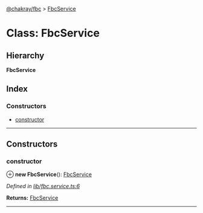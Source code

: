 [@chakray/fbc](../README.md) > [FbcService](../classes/fbcservice.md)

# Class: FbcService

## Hierarchy

**FbcService**

## Index

### Constructors

* [constructor](fbcservice.md#constructor)

---

## Constructors

<a id="constructor"></a>

###  constructor

⊕ **new FbcService**(): [FbcService](fbcservice.md)

*Defined in [lib/fbc.service.ts:6](https://github.com/chakray/rig/blob/f9d02f0/projects/chakray/fbc/src/lib/fbc.service.ts#L6)*

**Returns:** [FbcService](fbcservice.md)

___

